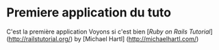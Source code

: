 # Premiere application du tuto

C'est la première application
Voyons si c'est bien
[*Ruby on Rails Tutorial*] (http://railstutorial.org/)
by [Michael Hartl] (http://michaelhartl.com/)
